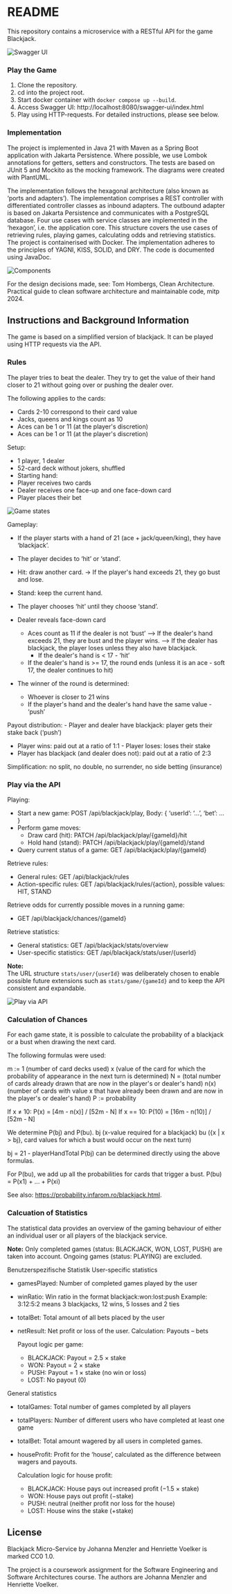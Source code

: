 # README

This repository contains a microservice with a RESTful API for the game Blackjack.

![Swagger UI](/docs/screenshots/swagger_ui.png "RESTful API via Swagger UI")

### Play the Game

1. Clone the repository.
2. cd into the project root.
3. Start docker container with `docker compose up --build`.
4. Access Swagger UI: http://localhost:8080/swagger-ui/index.html
5. Play using HTTP-requests. For detailed instructions, please see below.

### Implementation

The project is implemented in Java 21 with Maven as a Spring Boot application with Jakarta Persistence. Where possible, we use Lombok annotations for getters, setters and constructors. The tests are based on JUnit 5 and Mockito as the mocking framework. The diagrams were created with PlantUML.

The implementation follows the hexagonal architecture (also known as ‘ports and adapters’). The implementation comprises a REST controller with differentiated controller classes as inbound adapters. The outbound adapter is based on Jakarta Persistence and communicates with a PostgreSQL database. Four use cases with service classes are implemented in the ‘hexagon’, i.e. the application core. This structure covers the use cases of retrieving rules, playing games, calculating odds and retrieving statistics. The project is containerised with Docker. The implementation adheres to the principles of YAGNI, KISS, SOLID, and DRY. The code is documented using JavaDoc. 

![Components](/docs/uml/component_diagram.drawio.png "Components")

For the design decisions made, see: Tom Hombergs, Clean Architecture. Practical guide to clean software architecture and maintainable code, mitp 2024.

## Instructions and Background Information

The game is based on a simplified version of blackjack.
It can be played using HTTP requests via the API.

### Rules

The player tries to beat the dealer. They try to get the value of their hand closer to 21 without going over or pushing the dealer over.

The following applies to the cards:
- Cards 2-10 correspond to their card value
- Jacks, queens and kings count as 10
- Aces can be 1 or 11 (at the player's discretion)
- Aces can be 1 or 11 (at the player's discretion)

Setup:
- 1 player, 1 dealer
- 52-card deck without jokers, shuffled
- Starting hand:
- Player receives two cards
- Dealer receives one face-up and one face-down card
- Player places their bet

![Game states](/docs/screenshots/state_diagram.png "State diagram for blackjack service")

Gameplay:
- If the player starts with a hand of 21 (ace + jack/queen/king), they have ‘blackjack’.
- The player decides to ‘hit’ or ‘stand’.
- Hit: draw another card.
      -> If the player's hand exceeds 21, they go bust and lose.
- Stand: keep the current hand.

- The player chooses ‘hit’ until they choose ‘stand’.

- Dealer reveals face-down card
  - Aces count as 11 if the dealer is not ‘bust’
        --> If the dealer's hand exceeds 21, they are bust and the player wins.
        --> If the dealer has blackjack, the player loses unless they also have blackjack.
      - If the dealer's hand is < 17 - ‘hit’
  - If the dealer's hand is >= 17, the round ends (unless it is an ace - soft 17, the dealer continues to hit)

- The winner of the round is determined:
  - Whoever is closer to 21 wins
  - If the player's hand and the dealer's hand have the same value - ‘push’

Payout distribution: - Player and dealer have blackjack: player gets their stake back (‘push’)
- Player wins: paid out at a ratio of 1:1 - Player loses: loses their stake
- Player has blackjack (and dealer does not): paid out at a ratio of 2:3

Simplification: no split, no double, no surrender, no side betting (insurance)

### Play via the API

Playing:
- Start a new game: POST /api/blackjack/play,
  Body: { ‘userId’: ‘...’, ‘bet’: ... }
- Perform game moves:
  * Draw card (hit):
  PATCH /api/blackjack/play/{gameId}/hit
  * Hold hand (stand):
  PATCH /api/blackjack/play/{gameId}/stand
- Query current status of a game:
  GET /api/blackjack/play/{gameId}

Retrieve rules:
- General rules: GET /api/blackjack/rules
- Action-specific rules: GET /api/blackjack/rules/{action}, possible values: HIT, STAND

Retrieve odds for currently possible moves in a running game:
- GET /api/blackjack/chances/{gameId}

Retrieve statistics:
- General statistics: GET /api/blackjack/stats/overview
- User-specific statistics: GET /api/blackjack/stats/user/{userId}

**Note:**  
The URL structure `stats/user/{userId}` was deliberately chosen to enable possible future extensions such as `stats/game/{gameId}` and to keep the API consistent and expandable.

![Play via API](/docs/screenshots/api_hit.png "Play via the API")

### Calculation of Chances

For each game state, it is possible to calculate
the probability of a blackjack or a bust when drawing the next card.

The following formulas were used:

m := 1 (number of card decks used)
x (value of the card for which the probability of appearance in the next turn is determined)
N = (total number of cards already drawn that are now in the player's or dealer's hand)
n(x) (number of cards with value x that have already been drawn and are now in the player's or dealer's hand)
P := probability

If x ≠ 10: P(x) = [4m - n(x)] / [52m - N]
If x == 10: P(10) = [16m - n(10)] / [52m - N]

We determine P(bj) and P(bu).
bj (x-value required for a blackjack)
bu ({x | x > bj}, card values for which a bust would occur on the next turn)

bj = 21 - playerHandTotal
P(bj) can be determined directly using the above formulas.

For P(bu), we add up all the probabilities for cards that trigger a bust.
P(bu) = P(x1) + ... + P(xi)

See also: https://probability.infarom.ro/blackjack.html.

### Calcuation of Statistics

The statistical data provides an overview of the gaming behaviour of either an individual user or all players of the blackjack service.

**Note:**
Only completed games (status: BLACKJACK, WON, LOST, PUSH) are taken into account. Ongoing games (status: PLAYING) are excluded.

Benutzerspezifische Statistik
User-specific statistics
- gamesPlayed: Number of completed games played by the user
- winRatio: Win ratio in the format blackjack:won:lost:push
Example: 3:12:5:2 means 3 blackjacks, 12 wins, 5 losses and 2 ties
- totalBet: Total amount of all bets placed by the user
- netResult: Net profit or loss of the user.
  Calculation: Payouts – bets

    Payout logic per game:
    * BLACKJACK: Payout = 2.5 × stake
    * WON: Payout = 2 × stake
    * PUSH: Payout = 1 × stake (no win or loss)
    * LOST: No payout (0)

General statistics
- totalGames: Total number of games completed by all players
- totalPlayers: Number of different users who have completed at least one game
- totalBet: Total amount wagered by all users in completed games.
- houseProfit: Profit for the ‘house’, calculated as the difference between wagers and payouts.

  Calculation logic for house profit:
  * BLACKJACK: House pays out increased profit (−1.5 × stake)
  * WON: House pays out profit (−stake)
  * PUSH: neutral (neither profit nor loss for the house)
  * LOST: House wins the stake (+stake)

## License

Blackjack Micro-Service by Johanna Menzler and Henriette Voelker is marked CC0 1.0.

The project is a coursework assignment for the Software Engineering and Software Architectures course. The authors are Johanna Menzler and Henriette Voelker.